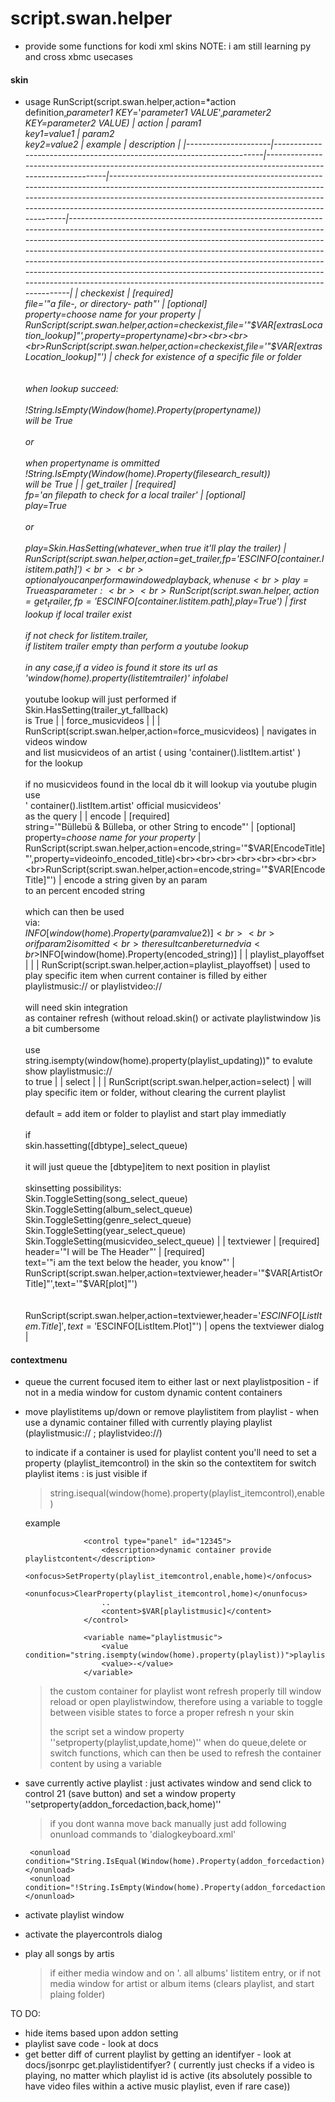 # script.swan.helper
 - provide some functions for kodi xml skins
 NOTE:  i am still learning py and cross xbmc usecases

#### skin
 - usage 
 RunScript(script.swan.helper,action=*action definition,*parameter1 KEY*='*parameter1 VALUE*',*parameter2 KEY=*parameter2 VALUE)
 | action              | param1<br>key1=value1                                                 | param2<br>key2=value2                                                                                      | example                                                                                                                                                                                                                                                                                     | description                                                                                                                                                                                                                                                                                                                                                                                                                                                                                                                          |
|---------------------|-----------------------------------------------------------------------|------------------------------------------------------------------------------------------------------------|---------------------------------------------------------------------------------------------------------------------------------------------------------------------------------------------------------------------------------------------------------------------------------------------|--------------------------------------------------------------------------------------------------------------------------------------------------------------------------------------------------------------------------------------------------------------------------------------------------------------------------------------------------------------------------------------------------------------------------------------------------------------------------------------------------------------------------------------|
| checkexist          | [required]<br>file='"a file-, or directory- path"'                    | [optional]<br>property=*choose name for your property*                                                     | RunScript(script.swan.helper,action=checkexist,file='"$VAR[extrasLocation_lookup]"',property=propertyname)<br><br><br><br>RunScript(script.swan.helper,action=checkexist,file='"$VAR[extrasLocation_lookup]"')                                                                              | check for existence of a specific file or folder<br><br><br>when lookup succeed:<br><br>!String.IsEmpty(Window(home).Property(propertyname))<br>will be True<br><br>or<br><br>when propertyname is ommitted<br>!String.IsEmpty(Window(home).Property(filesearch_result))<br>will be True                                                                                                                                                                                                                                             |
| get_trailer         | [required]<br>fp='*an filepath to check for a local trailer*'         | [optional]<br>play=True<br><br>or<br><br>play=Skin.HasSetting(*whatever_when true it'll play the trailer*) | RunScript(script.swan.helper,action=get_trailer,fp='$ESCINFO[container.listitem.path]')<br><br>optional you can perform a windowed playback, when use <br>play=True as parameter :<br><br>RunScript(script.swan.helper,action=get_trailer,fp='$ESCINFO[container.listitem.path],play=True') | first lookup if local trailer exist<br><br>if not check for listitem.trailer,<br>if listitem trailer empty than perform a youtube* lookup<br><br>in any case,if a video is found it store its url as<br>'window(home).property(listitemtrailer)' infolabel<br><br>* youtube lookup will just performed if <br>Skin.HasSetting(trailer_yt_fallback)<br>is True                                                                                                                                                                        |
| force_musicvideos   |                                                                       |                                                                                                            | RunScript(script.swan.helper,action=force_musicvideos)                                                                                                                                                                                                                                      | navigates in videos window<br>and list musicvideos of an artist ( using 'container().listItem.artist' )<br>for the lookup<br><br>if no musicvideos found in the local db it will lookup via youtube plugin  use <br>' container().listItem.artist' official musicvideos'<br>as the query                                                                                                                                                                                                                                             |
| encode              | [required]<br>string='"Büllebü & Bülleba, or other String to encode"' | [optional]<br>property=*choose name for your property*                                                     | RunScript(script.swan.helper,action=encode,string='"$VAR[EncodeTitle]"',property=videoinfo_encoded_title)<br><br><br><br><br><br><br><br>RunScript(script.swan.helper,action=encode,string='"$VAR[EncodeTitle]"')                                                                           | encode a string given by an param <br>to an percent encoded string<br><br>which can then be used <br>via:<br>$INFO[window(home).Property(paramvalue2)]<br><br>or if param 2 is omitted<br>the result can be returned via<br>$INFO[window(home).Property(encoded_string)]                                                                                                                                                                                                                                                             |
| playlist_playoffset |                                                                       |                                                                                                            | RunScript(script.swan.helper,action=playlist_playoffset)                                                                                                                                                                                                                                    | used to play specific item when current container is filled by either<br>playlistmusic:// or playlistvideo://<br><br>will need skin integration<br>as container refresh (without reload.skin() or activate playlistwindow )is a bit cumbersome<br><br>use<br>string.isempty(window(home).property(playlist_updating))" to evalute show playlistmusic://<br>to true                                                                                                                                                                   |
| select              |                                                                       |                                                                                                            | RunScript(script.swan.helper,action=select)                                                                                                                                                                                                                                                 | will play specific item or folder, without clearing the current playlist<br><br>default = add item or folder to playlist and start play immediatly<br><br>if<br>skin.hassetting([dbtype]_select_queue)<br><br>it will just queue the [dbtype]item to next position in playlist<br><br>skinsetting possibilitys:<br>Skin.ToggleSetting(song_select_queue)<br>Skin.ToggleSetting(album_select_queue)<br>Skin.ToggleSetting(genre_select_queue)<br>Skin.ToggleSetting(year_select_queue)<br>Skin.ToggleSetting(musicvideo_select_queue) |
| textviewer          | [required]<br>header='"I will be The Header"'                         | [required]<br>text='"i am the text below the header, you know"'                                            | RunScript(script.swan.helper,action=textviewer,header='"$VAR[ArtistOrTitle]"',text='"$VAR[plot]"')<br><br><br>RunScript(script.swan.helper,action=textviewer,header='$ESCINFO[ListItem.Title]',text='$ESCINFO[ListItem.Plot]"')                                                             | opens the textviewer dialog                                                                                                                                                                                                                                                                                                                                                                                                                                                                                                          |

 
#### contextmenu
 - queue the current focused item to either last or next playlistposition	- if not in a media window for custom dynamic content containers
 - move playlistitems up/down or remove playlistitem from playlist - when use a dynamic container filled with currently playing playlist (playlistmusic:// ; playlistvideo://)																			

    to	indicate if a container is used for playlist content you'll need to set a property (playlist_itemcontrol) in the skin
				so the contextitem for switch playlist items : is just visible if 

	>   string.isequal(window(home).property(playlist_itemcontrol),enable)

    example

					<control type="panel" id="12345">
					    <description>dynamic container provide playlistcontent</description>
						<onfocus>SetProperty(playlist_itemcontrol,enable,home)</onfocus>
						<onunfocus>ClearProperty(playlist_itemcontrol,home)</onunfocus>
						.. 
						<content>$VAR[playlistmusic]</content>
					</control>
					
					<variable name="playlistmusic">
						<value condition="string.isempty(window(home).property(playlist))">playlistmusic://</value>
						<value>-</value>
					</variable>
    >    the custom container for playlist wont refresh properly till window reload or open playlistwindow, therefore using a variable to toggle between visible states to force a proper refresh n your skin
    >    
    >   the script set a window property  ''setproperty(playlist,update,home)'' when do queue,delete or switch functions, which can then be used to refresh the container content by using a variable
				
			
 - save currently active playlist : just activates window and send click to control 21 (save button) and set a window property  ''setproperty(addon_forcedaction,back,home)'' 

    > if you dont wanna move back manually just add following onunload commands to 'dialogkeyboard.xml'
	
	    <onunload condition="String.IsEqual(Window(home).Property(addon_forcedaction),back)">Action(back)</onunload>
		<onunload condition="!String.IsEmpty(Window(home).Property(addon_forcedaction))">ClearProperty(addon_forcedaction,home)</onunload>
			

- activate playlist window
- activate the playercontrols dialog
- play all songs by artis
  >    if either media window and on '. all albums' listitem entry,
       or
       if not media window for artist or album items (clears playlist, and start plaing folder)

						 


TO DO:
- hide items based upon addon setting
- playlist save code - look at docs
- get better diff of current playlist by getting an identifyer - look at docs/jsonrpc get.playlistidentifyer?
  ( currently just checks if a video is playing, no matter which playlist id is active (its absolutely possible to have video files within a active music playlist, even if rare case))
